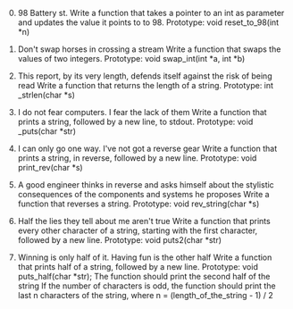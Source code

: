 0. 98 Battery st.
Write a function that takes a pointer to an int as parameter and updates the value it points to to 98.
Prototype: void reset_to_98(int *n)

1. Don't swap horses in crossing a stream
Write a function that swaps the values of two integers.
Prototype: void swap_int(int *a, int *b)

2. This report, by its very length, defends itself against the risk of being read
Write a function that returns the length of a string.
Prototype: int _strlen(char *s)

3. I do not fear computers. I fear the lack of them
Write a function that prints a string, followed by a new line, to stdout.
Prototype: void _puts(char *str)

4. I can only go one way. I've not got a reverse gear
Write a function that prints a string, in reverse, followed by a new line.
Prototype: void print_rev(char *s)

5. A good engineer thinks in reverse and asks himself about the stylistic consequences of the components and systems he proposes
Write a function that reverses a string.
Prototype: void rev_string(char *s)

6. Half the lies they tell about me aren't true
Write a function that prints every other character of a string, starting with the first character, followed by a new line.
Prototype: void puts2(char *str)

7. Winning is only half of it. Having fun is the other half
Write a function that prints half of a string, followed by a new line.
Prototype: void puts_half(char *str);
The function should print the second half of the string
If the number of characters is odd, the function should print the last n characters of the string, where n = (length_of_the_string - 1) / 2
